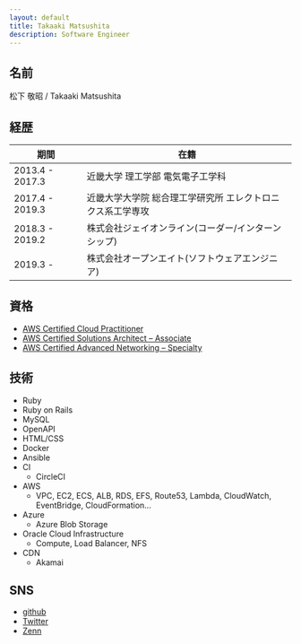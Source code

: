 ```yaml
---
layout: default
title: Takaaki Matsushita
description: Software Engineer
---
```


## 名前

松下 敬昭 / Takaaki Matsushita

## 経歴

| 期間 | 在籍 |
| --- | --- |
| 2013.4 - 2017.3 | 近畿大学 理工学部 電気電子工学科 |
| 2017.4 - 2019.3 | 近畿大学大学院 総合理工学研究所 エレクトロニクス系工学専攻 |
| 2018.3 - 2019.2 | 株式会社ジェイオンライン(コーダー/インターンシップ) |
| 2019.3 -        | 株式会社オープンエイト(ソフトウェアエンジニア) |

## 資格

- [AWS Certified Cloud Practitioner](https://www.credly.com/badges/b26d20c6-f2cb-415d-a073-a1930275f7de)
- [AWS Certified Solutions Architect – Associate](https://www.credly.com/badges/6be1df87-bd85-4475-bd41-a895b8fa9d6d)
- [AWS Certified Advanced Networking – Specialty](https://www.credly.com/badges/9690a965-2446-4b3d-aeb7-869f50a83a34)

## 技術

- Ruby
- Ruby on Rails
- MySQL
- OpenAPI
- HTML/CSS
- Docker
- Ansible
- CI
  - CircleCI
- AWS
  - VPC, EC2, ECS, ALB, RDS, EFS, Route53, Lambda, CloudWatch, EventBridge, CloudFormation...
- Azure
  - Azure Blob Storage
- Oracle Cloud Infrastructure
  - Compute, Load Balancer, NFS
- CDN
  - Akamai

## SNS

- [github](https://github.com/tkakmtst)
- [Twitter](https://twitter.com/tkakmtst)
- [Zenn](https://zenn.dev/tkakmtst)
